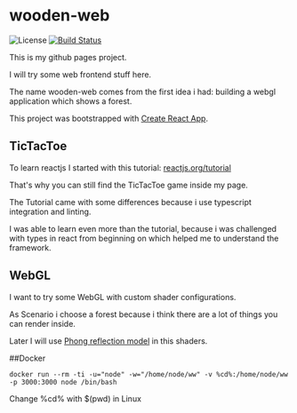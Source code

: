 # wooden-web

![License](https://img.shields.io/github/license/jpavon/react-scripts-ts.svg)
[![Build Status](https://travis-ci.com/WeirdMachine/wooden-web.svg?branch=master)](https://travis-ci.com/WeirdMachine/wooden-web)

This is my github pages project.

I will try some web frontend stuff here.

The name wooden-web comes from the first idea i had: building a webgl application which shows a forest. 

This project was bootstrapped with [Create React App](https://github.com/facebookincubator/create-react-app).

## TicTacToe

To learn reactjs I started with this tutorial: [reactjs.org/tutorial](https://reactjs.org/tutorial/tutorial.html)

That's why you can still find the TicTacToe game inside my page.

The Tutorial came with some differences because i use typescript integration and linting. 

I was able to learn even more than the tutorial, because i was challenged with types in react from beginning on which
 helped me to understand the framework.
 
## WebGL

I want to try some WebGL with custom shader configurations.

As Scenario i choose a forest because i think there are a lot of things you can render inside.

Later I will use [Phong reflection model](https://en.wikipedia.org/wiki/Phong_reflection_model) in this shaders.

##Docker

`docker run --rm -ti -u="node" -w="/home/node/ww" -v %cd%:/home/node/ww -p 3000:3000 node /bin/bash`

Change %cd% with $(pwd) in Linux
